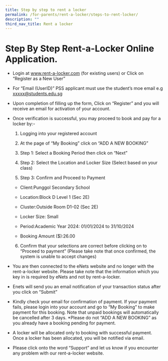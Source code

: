 ```yaml
---
title: Step by step to rent a locker
permalink: /for-parents/rent-a-locker/steps-to-rent-locker/
description: ""
third_nav_title: Rent a locker
---
```

# **Step By Step Rent-a-Locker Online Application.**

* Login at  www.rent-a-locker.com (for existing users) or Click on “Register as a New User”

* For “Email (UserID)”   PSS applicant must use the student’s moe email e.g xxxxx@students.edu.sg

* Upon completion of filling up the form, Click on “Register” and you will receive an email for activation of your account.

* Once verification is successful, you may proceed to book and pay for a locker by:-
 
  1)  Logging into your registered account

 
  2)  At the page of “My Booking” click on “ADD A NEW BOOKING”
  
	
	3)  Step 1: Select a Booking Period then click on “Next” 
  
	
	4)  Step 2: Select the Location and Locker Size (Select based on your class)
  
	
	5)  Step 3: Confirm and Proceed to Payment
     
	 *   Client:Punggol Secondary School
      
	*   Location:Block D Level 1 (Sec 2E)
     
	*   Cluster:Outside Room D1-02 (Sec 2E)
     
	*   Locker Size: Small
      
	*   Period:Academic Year 2024: 01/01/2024 to 31/10/2024
     
	*   Booking Amount ($):26.00
  
	
	6)  Confirm that your selections are correct before clicking on to “Proceed to payment”
  (Please take note that once confirmed, the system is unable to accept changes)

* You are then connected to the eNets website and no longer with the rent-a-locker website.  Please take note that the information which you key in is required by eNets and not by rent-a-locker.
* Enets will send you an email notification of your transaction status after you click on “Submit”
* Kindly check your email for confirmation of payment.  If your payment fails, please login into your account and go to “My Booking” to make payment for this booking. Note that unpaid bookings will automatically be cancelled after 3 days. *Please do not “ADD A NEW BOOKING” as you already have a booking pending for payment.
* A locker will be allocated only to booking with successful payment.  Once a locker has been allocated, you will be notified via email.
* Please click onto the word “Support” and let us know if you encounter any problem with our rent-a-locker website.